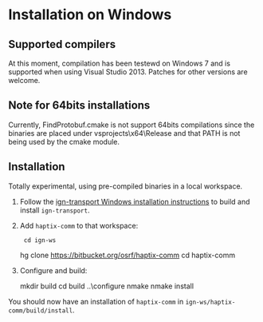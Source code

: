 # Installation on Windows

## Supported compilers

At this moment, compilation has been testewd on Windows 7 and is supported 
when using Visual Studio 2013. Patches for other versions are welcome.

## Note for 64bits installations

Currently, FindProtobuf.cmake is not support 64bits compilations since the
binaries are placed under vsprojects\x64\Release and that PATH is not being
used by the cmake module.

## Installation

Totally experimental, using pre-compiled binaries in a local workspace.

1. Follow the [ign-transport Windows installation
instructions](https://bitbucket.org/ignitionrobotics/ign-transport/src/default/INSTALL_WIN32.md?at=win_support)
to build and install `ign-transport`.

1. Add `haptix-comm` to that workspace:

        cd ign-ws
	hg clone https://bitbucket.org/osrf/haptix-comm
        cd haptix-comm

1. Configure and build:

	mkdir build
	cd build
        ..\configure
	nmake
	nmake install

You should now have an installation of `haptix-comm` in `ign-ws/haptix-comm/build/install`.
